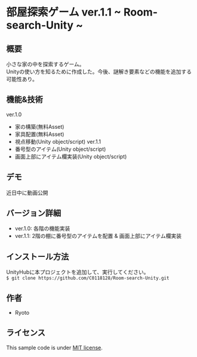 # 部屋探索ゲーム ver.1.1 ~ Room-search-Unity ~

## 概要
小さな家の中を探索するゲーム。</br>
Unityの使い方を知るために作成した。今後、謎解き要素などの機能を追加する可能性あり。

## 機能&技術
ver.1.0
* 家の構築(無料Asset)
* 家具配置(無料Asset)
* 視点移動(Unity object/script)
ver.1.1
* 番号型のアイテム(Unity object/script)
* 画面上部にアイテム欄実装(Unity object/script)

## デモ
近日中に動画公開

## バージョン詳細
* ver.1.0: 各階の機能実装
* ver.1.1: 2階の棚に番号型のアイテムを配置 & 画面上部にアイテム欄実装

## インストール方法
UnityHubに本プロジェクトを追加して、実行してください。 </br>
`$ git clone https://github.com/C0118128/Room-search-Unity.git`

## 作者
* Ryoto

## ライセンス
This sample code is under [MIT license](https://en.wikipedia.org/wiki/MIT_License).

